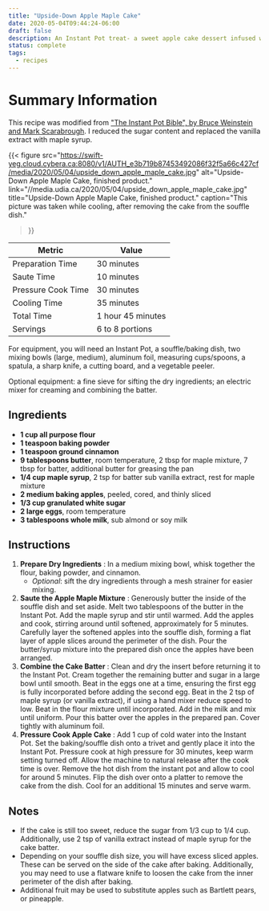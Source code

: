 ```yaml
---
title: "Upside-Down Apple Maple Cake"
date: 2020-05-04T09:44:24-06:00
draft: false
description: An Instant Pot treat- a sweet apple cake dessert infused with maple syrup.
status: complete
tags:
  - recipes
---
```


# Summary Information

This recipe was modified from ["The Instant Pot Bible", by Bruce Weinstein and Mark Scarabrough](https://recipes.instantpot.com/author/theinstantpotbible/). I reduced the sugar content and replaced the vanilla extract with maple syrup.

{{< figure 
  src="https://swift-yeg.cloud.cybera.ca:8080/v1/AUTH_e3b719b87453492086f32f5a66c427cf/media/2020/05/04/upside_down_apple_maple_cake.jpg"
  alt="Upside-Down Apple Maple Cake, finished product."
  link="//media.udia.ca/2020/05/04/upside_down_apple_maple_cake.jpg"
  title="Upside-Down Apple Maple Cake, finished product."
  caption="This picture was taken while cooling, after removing the cake from the souffle dish."
>}}

| Metric             | Value             |
|--------------------|-------------------|
| Preparation Time   | 30 minutes        |
| Saute Time         | 10 minutes        |
| Pressure Cook Time | 30 minutes        |
| Cooling Time       | 35 minutes        |
| Total Time         | 1 hour 45 minutes |
| Servings           | 6 to 8 portions   |

For equipment, you will need an Instant Pot, a souffle/baking dish, two mixing bowls (large, medium), aluminum foil, measuring cups/spoons, a spatula, a sharp knife, a cutting board, and a vegetable peeler.

Optional equipment: a fine sieve for sifting the dry ingredients; an electric mixer for creaming and combining the batter.

## Ingredients

- **1 cup all purpose flour**
- **1 teaspoon baking powder**
- **1 teaspoon ground cinnamon**
- **9 tablespoons butter**, room temperature, 2 tbsp for maple mixture, 7 tbsp for batter, additional butter for greasing the pan
- **1/4 cup maple syrup**, 2 tsp for batter sub vanilla extract, rest for maple mixture
- **2 medium baking apples**, peeled, cored, and thinly sliced
- **1/3 cup granulated white sugar**
- **2 large eggs**, room temperature
- **3 tablespoons whole milk**, sub almond or soy milk

## Instructions

1. **Prepare Dry Ingredients**
: In a medium mixing bowl, whisk together the flour, baking powder, and cinnamon.
    * *Optional*: sift the dry ingredients through a mesh strainer for easier mixing.
2. **Saute the Apple Maple Mixture**
: Generously butter the inside of the souffle dish and set aside.
Melt two tablespoons of the butter in the Instant Pot. Add the maple syrup and stir until warmed. Add the apples and cook, stirring around until softened, approximately for 5 minutes. Carefully layer the softened apples into the souffle dish, forming a flat layer of apple slices around the perimeter of the dish. Pour the butter/syrup mixture into the prepared dish once the apples have been arranged.
3. **Combine the Cake Batter**
: Clean and dry the insert before returning it to the Instant Pot. Cream together the remaining butter and sugar in a large bowl until smooth. Beat in the eggs one at a time, ensuring the first egg is fully incorporated before adding the second egg. Beat in the 2 tsp of maple syrup (or vanilla extract), if using a hand mixer reduce speed to low.
Beat in the flour mixture until incorporated. Add in the milk and mix until uniform.
Pour this batter over the apples in the prepared pan. Cover tightly with aluminum foil.
4. **Pressure Cook Apple Cake**
: Add 1 cup of cold water into the Instant Pot. Set the baking/souffle dish onto a trivet and gently place it into the Instant Pot.
Pressure cook at high pressure for 30 minutes, keep warm setting turned off. Allow the machine to natural release after the cook time is over.
Remove the hot dish from the instant pot and allow to cool for around 5 minutes. Flip the dish over onto a platter to remove the cake from the dish. Cool for an additional 15 minutes and serve warm.

## Notes

* If the cake is still too sweet, reduce the sugar from 1/3 cup to 1/4 cup. Additionally, use 2 tsp of vanilla extract instead of maple syrup for the cake batter.
* Depending on your souffle dish size, you will have excess sliced apples. These can be served on the side of the cake after baking. Additionally, you may need to use a flatware knife to loosen the cake from the inner perimeter of the dish after baking.
* Additional fruit may be used to substitute apples such as Bartlett pears, or pineapple.
